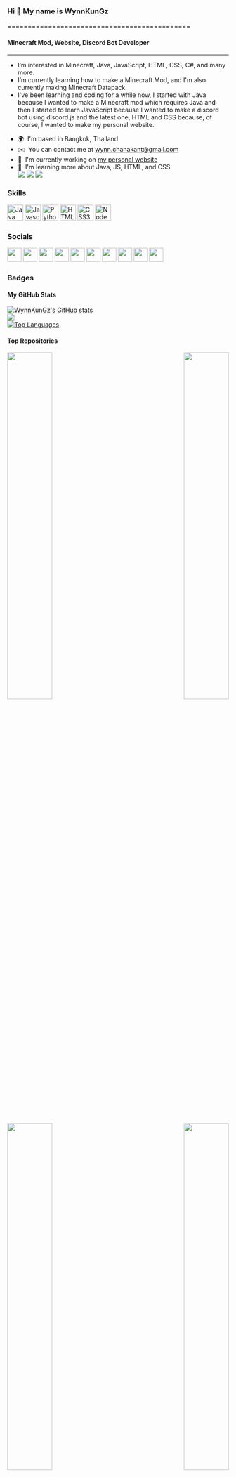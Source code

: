 ### Hi 👋 My name is WynnKunGz
=============================================
#### Minecraft Mod, Website, Discord Bot Developer
---------------------------------------------
- I’m interested in Minecraft, Java, JavaScript, HTML, CSS, C#, and many more.
- I’m currently learning how to make a Minecraft Mod, and I'm also currently making Minecraft Datapack.
- I've been learning and coding for a while now, I started with Java because I wanted to make a Minecraft mod which requires Java and then I started to learn JavaScript because I wanted to make a discord bot using discord.js and the latest one, HTML and CSS because, of course, I wanted to make my personal website.

*   🌍  I'm based in Bangkok, Thailand
*   ✉️  You can contact me at [wynn.chanakant@gmail.com](mailto:wynn.chanakant@gmail.com)
*   🚀  I'm currently working on [my personal website](http://wynnkungz.github.io)
*   🧠  I'm learning more about Java, JS, HTML, and CSS <br>
<a href="https://www.twitter.com/WChanakant" target="_blank" rel="noreferrer"><img src="https://img.shields.io/twitter/follow/WChanakant?logo=twitter&style=for-the-badge&color=a855f7&labelColor=0f172a"/></a>
<a href="https://www.github.com/WynnKunGz" target="_blank" rel="noreferrer"><img src="https://img.shields.io/github/followers/WynnKunGz?logo=github&style=for-the-badge&color=a855f7&labelColor=0f172a"/></a>
<a href="https://www.twitch.tv/wynnkungz" target="_blank" rel="noreferrer"><img src="https://img.shields.io/twitch/status/wynnkungz?logo=twitchsx&style=for-the-badge&color=a855f7&labelColor=0f172a&label=TWITCH+STATUS"/></a>
### Skills<p align="left">
<a href="https://www.oracle.com/java/" target="_blank" rel="noreferrer"><img src="https://raw.githubusercontent.com/danielcranney/readme-generator/main/public/icons/skills/java-colored.svg" width="36" height="36" alt="Java"/></a>
<a href="https://developer.mozilla.org/en-US/docs/Web/JavaScript" target="_blank" rel="noreferrer"><img src="https://raw.githubusercontent.com/danielcranney/readme-generator/main/public/icons/skills/javascript-colored.svg" width="36" height="36" alt="Javascript"/></a>
<a href="https://www.python.org/" target="_blank" rel="noreferrer"><img src="https://raw.githubusercontent.com/danielcranney/readme-generator/main/public/icons/skills/python-colored.svg" width="36" height="36" alt="Python"/></a>
<a href="https://developer.mozilla.org/en-US/docs/Glossary/HTML5" target="_blank" rel="noreferrer"><img src="https://raw.githubusercontent.com/danielcranney/readme-generator/main/public/icons/skills/html5-colored.svg" width="36" height="36" alt="HTML5"/></a>
<a href="https://www.w3.org/TR/CSS/#css" target="_blank" rel="noreferrer"><img src="https://raw.githubusercontent.com/danielcranney/readme-generator/main/public/icons/skills/css3-colored.svg" width="36" height="36" alt="CSS3"/></a>
<a href="https://nodejs.org/en/" target="_blank" rel="noreferrer"><img src="https://raw.githubusercontent.com/danielcranney/readme-generator/main/public/icons/skills/nodejs-colored.svg" width="36" height="36" alt="NodeJS"/></a>
</p>

### Socials<p align="left">
<a href="https://www.codepen.io/wynnkungz" target="_blank" rel="noreferrer"><img src="https://raw.githubusercontent.com/danielcranney/readme-generator/main/public/icons/socials/codepen.svg" width="32" height="32"/></a>
<a href="https://discord.com/users/733245432888819723" target="_blank" rel="noreferrer"><img src="https://raw.githubusercontent.com/danielcranney/readme-generator/main/public/icons/socials/discord.svg" width="32" height="32"/></a>
<a href="https://www.facebook.com/wynn.chanakants" target="_blank" rel="noreferrer"><img src="https://raw.githubusercontent.com/danielcranney/readme-generator/main/public/icons/socials/facebook.svg" width="32" height="32"/></a>
<a href="https://www.github.com/WynnKunGz" target="_blank" rel="noreferrer"><img src="https://raw.githubusercontent.com/danielcranney/readme-generator/main/public/icons/socials/github.svg" width="32" height="32"/></a>
<a href="http://www.instagram.com/wynnchanakant" target="_blank" rel="noreferrer"><img src="https://raw.githubusercontent.com/danielcranney/readme-generator/main/public/icons/socials/instagram.svg" width="32" height="32"/></a>
<a href="https://www.linkedin.com/in/chanakant-suksomboonwong-b84091216/" target="_blank" rel="noreferrer"><img src="https://raw.githubusercontent.com/danielcranney/readme-generator/main/public/icons/socials/linkedin.svg" width="32" height="32"/></a>
<a href="https://www.stackoverflow.com/users/16181796/chanakant-suksomboonwong" target="_blank" rel="noreferrer"><img src="https://raw.githubusercontent.com/danielcranney/readme-generator/main/public/icons/socials/stackoverflow.svg" width="32" height="32"/></a>
<a href="https://www.twitter.com/WChanakant" target="_blank" rel="noreferrer"><img src="https://raw.githubusercontent.com/danielcranney/readme-generator/main/public/icons/socials/twitter.svg" width="32" height="32"/></a>
<a href="https://www.youtube.com/c/UCWsFJAyG_xz3QbqBbbLEnJw" target="_blank" rel="noreferrer"><img src="https://raw.githubusercontent.com/danielcranney/readme-generator/main/public/icons/socials/youtube.svg" width="32" height="32"/></a>
<a href="https://www.twitch.tv/wynnkungz" target="_blank" rel="noreferrer"><img src="https://raw.githubusercontent.com/danielcranney/readme-generator/main/public/icons/socials/twitch.svg" width="32" height="32" /></a></p>
### Badges
  #### My GitHub Stats
<a href="http://www.github.com/WynnKunGz"><img src="https://github-readme-stats.vercel.app/api?username=WynnKunGz&show_icons=true&hide=&count_private=true&title_color=ec4899&text_color=3382ed&icon_color=a855f7&bg_color=0f172a&hide_border=true&show_icons=true" alt="WynnKunGz's GitHub stats"/></a><br>
<a href="http://www.github.com/WynnKunGz"><img src="https://github-readme-streak-stats.herokuapp.com/?user=WynnKunGz&stroke=3382ed&background=0f172a&ring=ec4899&fire=ec4899&currStreakNum=3382ed&currStreakLabel=ec4899&sideNums=3382ed&sideLabels=3382ed&dates=3382ed&hide_border=true"/></a><br>
<a href="https://github.com/WynnKunGz" align="left"><img src="https://github-readme-stats.vercel.app/api/top-langs/?username=WynnKunGz&langs_count=10&title_color=ec4899&text_color=3382ed&icon_color=a855f7&bg_color=0f172a&hide_border=true&locale=en&custom_title=Top%20%Languages" alt="Top Languages"/></a>
  #### Top Repositories
<div width="100%" align="center">
  <a href="https://github.com/WynnKunGz/pom-s-birthday-website" align="left"><img align="left" width="45%" src="https://github-readme-stats.vercel.app/api/pin/?username=WynnKunGz&repo=pom-s-birthday-website&title_color=ec4899&text_color=3382ed&icon_color=a855f7&bg_color=0f172a&hide_border=true&locale=en" /></a>
  <a href="https://github.com/WynnKunGz/wynnkungz.github.io" align="right"><img align="right" width="45%" src="https://github-readme-stats.vercel.app/api/pin/?username=WynnKunGz&repo=wynnkungz.github.io&title_color=ec4899&text_color=3382ed&icon_color=a855f7&bg_color=0f172a&hide_border=true&locale=en"/></a>
</div>
<div width="100%" align="center">
  <a href="https://github.com/WynnKunGz/WynnKunGz-s-Discord-Bot-v.2" align="left"><img align="left" width="45%" src="https://github-readme-stats.vercel.app/api/pin/?username=WynnKunGz&repo=WynnKunGz-s-Discord-Bot-v.2&title_color=ec4899&text_color=3382ed&icon_color=a855f7&bg_color=0f172a&hide_border=true&locale=en"/></a>
  <a href="https://github.com/WynnKunGz/Citicraft-Discord-Bot-v.2" align="right"><img align="right" width="45%" src="https://github-readme-stats.vercel.app/api/pin/?username=WynnKunGz&repo=Citicraft-Discord-Bot-v.2&title_color=ec4899&text_color=3382ed&icon_color=a855f7&bg_color=0f172a&hide_border=true&locale=en"/></a>
</div>
<!---
WynnKunGz/WynnKunGz is a ✨ special ✨ repository because its `README.md` (this file) appears on your GitHub profile.
You can click the Preview link to take a look at your changes.
--->
